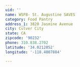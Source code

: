 ```yaml
---
uid: ''
name: WSFB- St. Augustine SAVES
category: Food Pantry
address_1: 3820 Jasmine Avenue
city: Culver City
state: CA
zipcode: '90232'
phone: 310.838.2702
latitude: '34.0212852'
longitude: '-118.4007884'

---
```

